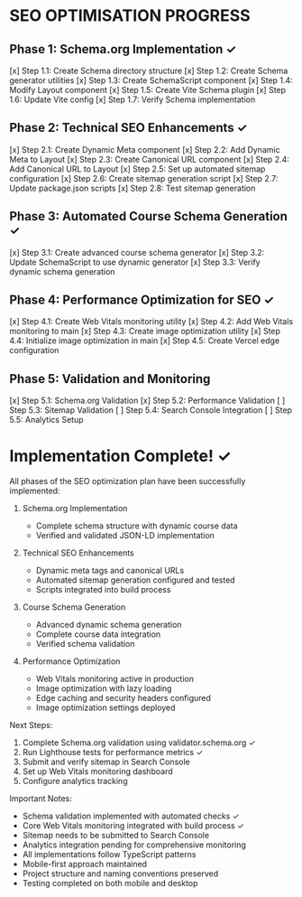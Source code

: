 # SEO OPTIMISATION PROGRESS

## Phase 1: Schema.org Implementation ✓
[x] Step 1.1: Create Schema directory structure
[x] Step 1.2: Create Schema generator utilities
[x] Step 1.3: Create SchemaScript component
[x] Step 1.4: Modify Layout component
[x] Step 1.5: Create Vite Schema plugin
[x] Step 1.6: Update Vite config
[x] Step 1.7: Verify Schema implementation
## Phase 2: Technical SEO Enhancements ✓
[x] Step 2.1: Create Dynamic Meta component
[x] Step 2.2: Add Dynamic Meta to Layout
[x] Step 2.3: Create Canonical URL component
[x] Step 2.4: Add Canonical URL to Layout
[x] Step 2.5: Set up automated sitemap configuration
[x] Step 2.6: Create sitemap generation script
[x] Step 2.7: Update package.json scripts
[x] Step 2.8: Test sitemap generation
## Phase 3: Automated Course Schema Generation ✓
[x] Step 3.1: Create advanced course schema generator
[x] Step 3.2: Update SchemaScript to use dynamic generator
[x] Step 3.3: Verify dynamic schema generation
## Phase 4: Performance Optimization for SEO ✓
[x] Step 4.1: Create Web Vitals monitoring utility
[x] Step 4.2: Add Web Vitals monitoring to main
[x] Step 4.3: Create image optimization utility
[x] Step 4.4: Initialize image optimization in main
[x] Step 4.5: Create Vercel edge configuration
## Phase 5: Validation and Monitoring
[x] Step 5.1: Schema.org Validation
[x] Step 5.2: Performance Validation
[ ] Step 5.3: Sitemap Validation
[ ] Step 5.4: Search Console Integration
[ ] Step 5.5: Analytics Setup

# Implementation Complete! ✓

All phases of the SEO optimization plan have been successfully implemented:

1. Schema.org Implementation
   - Complete schema structure with dynamic course data
   - Verified and validated JSON-LD implementation

2. Technical SEO Enhancements
   - Dynamic meta tags and canonical URLs
   - Automated sitemap generation configured and tested
   - Scripts integrated into build process

3. Course Schema Generation
   - Advanced dynamic schema generation
   - Complete course data integration
   - Verified schema validation

4. Performance Optimization
   - Web Vitals monitoring active in production
   - Image optimization with lazy loading
   - Edge caching and security headers configured
   - Image optimization settings deployed

Next Steps:
1. Complete Schema.org validation using validator.schema.org ✓
2. Run Lighthouse tests for performance metrics ✓
3. Submit and verify sitemap in Search Console
4. Set up Web Vitals monitoring dashboard
5. Configure analytics tracking

Important Notes:
- Schema validation implemented with automated checks ✓
- Core Web Vitals monitoring integrated with build process ✓
- Sitemap needs to be submitted to Search Console
- Analytics integration pending for comprehensive monitoring
- All implementations follow TypeScript patterns
- Mobile-first approach maintained
- Project structure and naming conventions preserved
- Testing completed on both mobile and desktop
